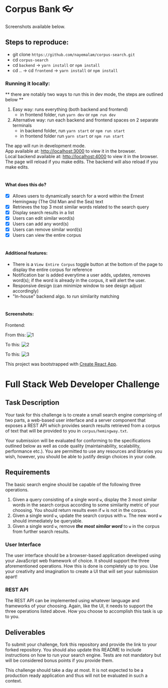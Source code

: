 # Corpus Bank 👓
Screenshots available below.

## Steps to reproduce:
  - git clone `https://github.com/nayemalam/corpus-search.git`
  - cd `corpus-search`
  - cd `backend` -> `yarn install` or `npm install`
  - cd .. -> cd `frontend` -> `yarn install` or `npm install`

### Running it locally:
** there are notably two ways to run this in dev mode, the steps are outlined below **
1. Easy way: runs everything (both backend and frontend)
    - in frontend folder, run `yarn dev` or `npm run dev`
2. Alternative way: run each backend and frontend spaces on 2 separate terminals
    - in backend folder, run `yarn start` or `npm run start`
    - in frontend folder run `yarn start` or `npm run start`

The app will run in development mode. <br/>
App available at: [http://localhost:3000](http://localhost:3000) to view it in the browser. <br/>
Local backend available at: [http://localhost:4000](http://localhost:4000) to view it in the browser. <br/>
The page will reload if you make edits. The backend will also reload if you make edits.
 #
#### What does this do?
- [x] Allows users to dynamically search for a word within the Ernest Hemingway (The Old Man and the Sea) text
- [x] Retrieves the top 3 most similar words related to the search query
- [x] Display search results in a list
- [x] Users can edit similar word(s)
- [x] Users can add any word(s)
- [x] Users can remove similar word(s)
- [x] Users can view the entire corpus
#
#### Additional features:
- There is a `View Entire Corpus` toggle button at the bottom of the page to display the entire corpus for reference
- Notification bar is added everytime a user adds, updates, removes word(s); if the word is already in the corpus, it will alert the user.
- Responsive design (can minimize window to see design adjust accordingly)
- "In-house" backend algo. to run similarity matching
#
#### Screenshots:
Frontend:

From this: 
![1](https://user-images.githubusercontent.com/25883629/122232634-611c0600-ce89-11eb-976b-5e15fb3ed9f0.png)

To this:
![2](https://user-images.githubusercontent.com/25883629/122232697-7002b880-ce89-11eb-86f8-8637a3c27a89.png)

To this:
![3](https://user-images.githubusercontent.com/25883629/122272454-925afd00-ceae-11eb-8744-367a418b3460.png)


This project was bootstrapped with [Create React App](https://github.com/facebook/create-react-app).

#
# Full Stack Web Developer Challenge
## Task Description
Your task for this challenge is to create a small search engine comprising of two parts, a web-based user interface and a server component that exposes a REST API which provides search results retrieved from a corpus of text that will be provided to you in `corpus/hemingway.txt`.

Your submission will be evaluated for conforming to the specifications outlined below as well as code quality (maintainability, scalability, performance etc.). You are permitted to use any resources and libraries you wish, however, you should be able to justify design choices in your code.


## Requirements
The basic search engine should be capable of the following three operations.

1. Given a query consisting of a single word `w`, display the 3 most similar words in the search corpus according to some similarity metric of your choosing. You should return results even if `w` is not in the corpus.
2. Given a single word `w`, update the search corpus with `w`. The new word `w` should immediately be 
queryable.
3. Given a single word `w`, remove **_the most similar word_** to `w` in the corpus from further search results. 
### User Interface
The user interface should be a browser-based application developed using your JavaScript web framework of choice. It should support the three aforementioned operations. How this is done is completely up to you. Use your creativity and imagination to create a UI that will set your submission apart!

### REST API
The REST API can be implemented using whatever language and frameworks of your choosing. Again, like the UI, it needs to support the three operations listed above. How you choose to accomplish this task is up to you.

## Deliverables
To submit your challenge, fork this repository and provide the link to your forked repository.
You should also update this README to include instructions on how to run your search engine.
Tests are not mandatory but will be considered bonus points if you provide them.

This challenge should take a day at most. It is not expected to be a production ready application and thus will not be evaluated in such a context.

